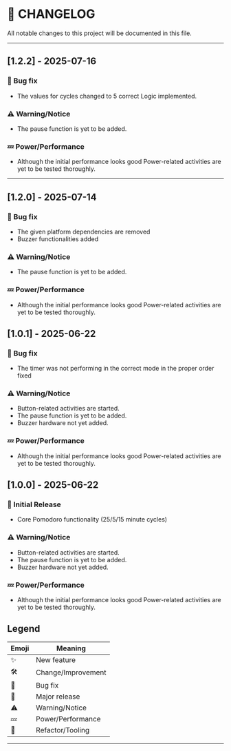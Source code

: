 # 📓 CHANGELOG

All notable changes to this project will be documented in this file.

---
## [1.2.2] - 2025-07-16
### 🐞 Bug fix
- The values for cycles changed to 5 correct Logic implemented.
### ⚠️ Warning/Notice
- The pause function is yet to be added.
### 💤 Power/Performance
- Although the initial performance looks good
Power-related activities are yet to be tested thoroughly.
---
## [1.2.0] - 2025-07-14
### 🐞 Bug fix
- The given platform dependencies are removed 
- Buzzer functionalities added
### ⚠️ Warning/Notice
- The pause function is yet to be added.
### 💤 Power/Performance
- Although the initial performance looks good
Power-related activities are yet to be tested thoroughly.

## [1.0.1] - 2025-06-22
### 🐞 Bug fix
- The timer was not performing in the correct mode in the proper order
fixed
### ⚠️ Warning/Notice
- Button-related activities are started.
- The pause function is yet to be added.
- Buzzer hardware not yet added.
### 💤 Power/Performance
- Although the initial performance looks good
Power-related activities are yet to be tested thoroughly.

## [1.0.0] - 2025-06-22
### 🚀 Initial Release
- Core Pomodoro functionality (25/5/15 minute cycles)
### ⚠️ Warning/Notice
- Button-related activities are started.
- The pause function is yet to be added.
- Buzzer hardware not yet added.
### 💤 Power/Performance
- Although the initial performance looks good
Power-related activities are yet to be tested thoroughly.

## Legend

| Emoji  | Meaning            |
|--------|--------------------|
| ✨     | New feature       |
| 🛠️     | Change/Improvement|
| 🐞     | Bug fix           |
| 🚀     | Major release     |
| ⚠️     | Warning/Notice    |
| 💤     | Power/Performance |
| 🔧     | Refactor/Tooling  |

---